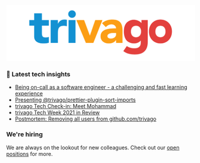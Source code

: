![trivago logo](/images/logo-trivago.png)

### 📝 Latest tech insights

<!-- BLOG-POST-LIST:START -->
- [Being on-call as a software engineer - a challenging and fast learning experience](https://tech.trivago.com/post/2022-01-12-engineeroncall/)
- [Presenting @trivago/prettier-plugin-sort-imports](https://tech.trivago.com/post/2021-12-17-aprettierpluginthatsortsyourimports/)
- [trivago Tech Check-in: Meet Mohammad](https://tech.trivago.com/post/2021-11-22-trivagotechcheckinmeetmohammad/)
- [trivago Tech Week 2021 in Review](https://tech.trivago.com/post/2021-10-27-trivagotechweek2021hybridedition/)
- [Postmortem: Removing all users from github.com/trivago](https://tech.trivago.com/post/2021-10-05-postmortem-removing-all-users-from-github-trivago/)
<!-- BLOG-POST-LIST:END -->

### We're hiring

We are always on the lookout for new colleagues.
Check out our [open positions](https://company.trivago.com/open-positions/?gh_src=5d4685202) for more.

<!--

**Here are some ideas to get you started:**

🙋‍♀️ A short introduction - what is your organization all about?
🌈 Contribution guidelines - how can the community get involved?
👩‍💻 Useful resources - where can the community find your docs? Is there anything else the community should know?
🍿 Fun facts - what does your team eat for breakfast?
🧙 Remember, you can do mighty things with the power of [Markdown](https://guides.github.com/features/mastering-markdown/)
-->
